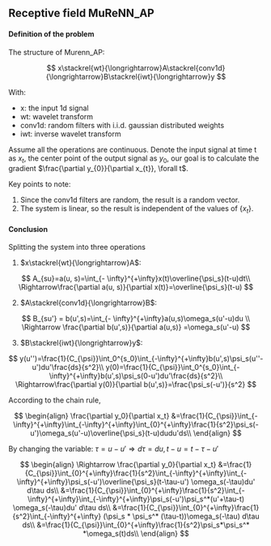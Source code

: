 
## Receptive field MuReNN_AP

#### Definition of the problem

The structure of Murenn_AP:  

$$
x\stackrel{wt}{\longrightarrow}A\stackrel{conv1d}{\longrightarrow}B\stackrel{iwt}{\longrightarrow}y
$$

With: 

+ x: the input 1d signal
+ wt: wavelet transform
+ conv1d: random filters with i.i.d. gaussian distributed weights
+ iwt: inverse wavelet transform

Assume all the operations are continuous. Denote the input signal at time t as $x_{t}$, the center point of the output signal as $y_{0}$, our goal is to calculate the gradient $\frac{\partial y_{0}}{\partial x_{t}}, \forall t$. 

Key points to note: 

1. Since the conv1d filters are random, the result is a random vector. 
2. The system is linear, so the result is independent of the values of $\{x_t\}$.

#### Conclusion

Splitting the system into three operations

1. $x\stackrel{wt}{\longrightarrow}A$:  
   
$$
A_{su}=a(u, s)=\int_{- \infty}^{+\infty}x(t)\overline{\psi_s}(t-u)dt\\
\Rightarrow\frac{\partial a(u, s)}{\partial x(t)}=\overline{\psi_s}(t-u)
$$

2. $A\stackrel{conv1d}{\longrightarrow}B$:
   
$$
B_{su'} = b(u',s)=\int_{- \infty}^{+\infty}a(u,s)\omega_s(u'-u)du \\
\Rightarrow \frac{\partial b(u',s)}{\partial a(u,s)} =\omega_s(u'-u)
$$

3. $B\stackrel{iwt}{\longrightarrow}y$:  
   
$$
y(u'')=\frac{1}{C_{\psi}}\int_0^{s_0}\int_{-\infty}^{+\infty}b(u',s)\psi_s(u''-u')du'\frac{ds}{s^2}\\
y(0)=\frac{1}{C_{\psi}}\int_0^{s_0}\int_{-\infty}^{+\infty}b(u',s)\psi_s(0-u')du'\frac{ds}{s^2}\\
\Rightarrow\frac{\partial y(0)}{\partial b(u',s)}=\frac{\psi_s(-u')}{s^2}
$$

According to the chain rule,  

$$
\begin{align}
\frac{\partial y_0}{\partial x_t}
&=\frac{1}{C_{\psi}}\int_{-\infty}^{+\infty}\int_{-\infty}^{+\infty}\int_{0}^{+\infty}\frac{1}{s^2}\psi_s(-u')\omega_s(u'-u)\overline{\psi_s}(t-u)dudu'ds\\
\end{align}
$$

By changing the variable: $\tau=u-u'\Rightarrow d\tau=du, t-u=t-\tau-u'$  

$$
\begin{align}
\Rightarrow \frac{\partial y_0}{\partial x_t}
&=\frac{1}{C_{\psi}}\int_{0}^{+\infty}\frac{1}{s^2}\int_{-\infty}^{+\infty}\int_{-\infty}^{+\infty}\psi_s(-u')\overline{\psi_s}(t-\tau-u') \omega_s(-\tau)du' d\tau ds\\
&=\frac{1}{C_{\psi}}\int_{0}^{+\infty}\frac{1}{s^2}\int_{-\infty}^{+\infty}\int_{-\infty}^{+\infty}\psi_s(-u')\psi_s^*(u'+\tau-t) \omega_s(-\tau)du' d\tau ds\\
&=\frac{1}{C_{\psi}}\int_{0}^{+\infty}\frac{1}{s^2}\int_{-\infty}^{+\infty} (\psi_s * \psi_s^* (\tau-t))\omega_s(-\tau) d\tau ds\\
&=\frac{1}{C_{\psi}}\int_{0}^{+\infty}\frac{1}{s^2}\psi_s*\psi_s^* *\omega_s(t)ds\\
\end{align}
$$
